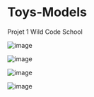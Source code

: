 # Toys-Models
Projet 1 Wild Code School

![image](https://github.com/GuillaumeLorillier/Toys-Models/assets/161337751/d0f699e7-7032-4e02-a07b-22155d1ed25f)

![image](https://github.com/GuillaumeLorillier/Toys-Models/assets/161337751/d7eb44f8-1517-4257-a004-13e55791bad7)

![image](https://github.com/GuillaumeLorillier/Toys-Models/assets/161337751/b505102c-3e66-4fab-bd52-48a61a894ebe)

![image](https://github.com/GuillaumeLorillier/Toys-Models/assets/161337751/6154c9c8-0d9a-43b1-b90e-d11ce75ddb59)


